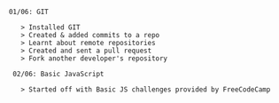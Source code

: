      01/06: GIT
     
        > Installed GIT
        > Created & added commits to a repo
        > Learnt about remote repositories
        > Created and sent a pull request
        > Fork another developer's repository
      
      02/06: Basic JavaScript
     
        > Started off with Basic JS challenges provided by FreeCodeCamp
